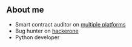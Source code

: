 ## About me

- Smart contract auditor on [multiple platforms](https://github.com/0xbepresent/audits)
- Bug hunter on [hackerone](https://hackerone.com/0xbepresent?type=user)
- Python developer

